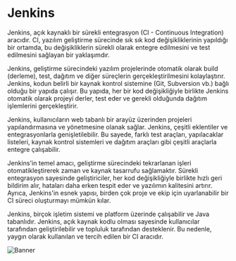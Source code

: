 ﻿# Jenkins

Jenkins, açık kaynaklı bir sürekli entegrasyon (CI - Continuous Integration) aracıdır. CI, yazılım geliştirme sürecinde sık sık kod değişikliklerinin yapıldığı bir ortamda, bu değişikliklerin sürekli olarak entegre edilmesini ve test edilmesini sağlayan bir yaklaşımdır.

Jenkins, geliştirme sürecindeki yazılım projelerinde otomatik olarak build (derleme), test, dağıtım ve diğer süreçlerin gerçekleştirilmesini kolaylaştırır. Jenkins, kodun belirli bir kaynak kontrol sistemine (Git, Subversion vb.) bağlı olduğu bir yapıda çalışır. Bu yapıda, her bir kod değişikliğiyle birlikte Jenkins otomatik olarak projeyi derler, test eder ve gerekli olduğunda dağıtım işlemlerini gerçekleştirir.

Jenkins, kullanıcıların web tabanlı bir arayüz üzerinden projeleri yapılandırmasına ve yönetmesine olanak sağlar. Jenkins, çeşitli eklentiler ve entegrasyonlarla genişletilebilir. Bu sayede, farklı test araçları, yapılacaklar listeleri, kaynak kontrol sistemleri ve dağıtım araçları gibi çeşitli araçlarla entegre çalışabilir.

Jenkins'in temel amacı, geliştirme sürecindeki tekrarlanan işleri otomatikleştirerek zaman ve kaynak tasarrufu sağlamaktır. Sürekli entegrasyon sayesinde geliştiriciler, her kod değişikliğiyle birlikte hızlı geri bildirim alır, hataları daha erken tespit eder ve yazılımın kalitesini artırır. Ayrıca, Jenkins'in esnek yapısı, birden çok proje ve ekip için uyarlanabilir bir CI süreci oluşturmayı mümkün kılar.

Jenkins, birçok işletim sistemi ve platform üzerinde çalışabilir ve Java tabanlıdır. Jenkins, açık kaynak kodlu olması sayesinde kullanıcılar tarafından geliştirilebilir ve topluluk tarafından desteklenir. Bu nedenle, yaygın olarak kullanılan ve tercih edilen bir CI aracıdır.

![Banner](https://miro.medium.com/v2/resize:fit:720/format:webp/1*fiOou8ZYaZe-Ka8NUyovMw.png)
